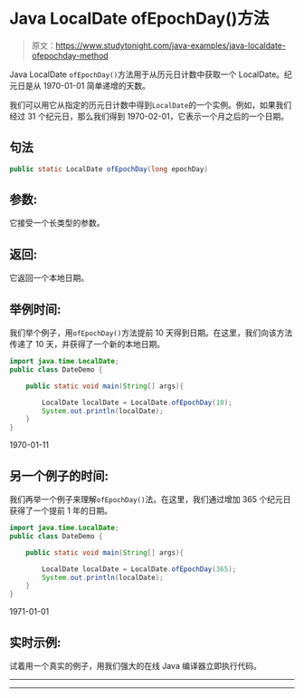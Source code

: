 # Java LocalDate ofEpochDay()方法

> 原文：<https://www.studytonight.com/java-examples/java-localdate-ofepochday-method>

Java LocalDate `ofEpochDay()`方法用于从历元日计数中获取一个 LocalDate。纪元日是从 1970-01-01 简单递增的天数。

我们可以用它从指定的历元日计数中得到`LocalDate`的一个实例。例如，如果我们经过 31 个纪元日，那么我们得到 1970-02-01，它表示一个月之后的一个日期。

## 句法

```java
public static LocalDate ofEpochDay(long epochDay)
```

## 参数:

它接受一个长类型的参数。

## 返回:

它返回一个本地日期。

## 举例时间:

我们举个例子，用`ofEpochDay()`方法提前 10 天得到日期。在这里，我们向该方法传递了 10 天，并获得了一个新的本地日期。

```java
import java.time.LocalDate;
public class DateDemo {

	public static void main(String[] args){  

		LocalDate localDate = LocalDate.ofEpochDay(10);
		System.out.println(localDate);		
	}
}
```

1970-01-11

## 另一个例子的时间:

我们再举一个例子来理解`ofEpochDay()`法。在这里，我们通过增加 365 个纪元日获得了一个提前 1 年的日期。

```java
import java.time.LocalDate;
public class DateDemo {

	public static void main(String[] args){  

		LocalDate localDate = LocalDate.ofEpochDay(365);
		System.out.println(localDate);		
	}
}
```

1971-01-01

## 实时示例:

试着用一个真实的例子，用我们强大的在线 Java 编译器立即执行代码。

* * *

* * *